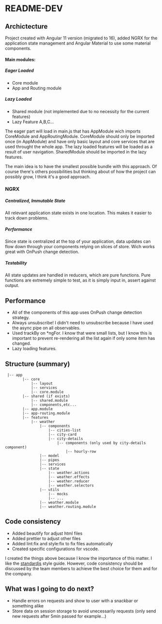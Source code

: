 # README-DEV

## Archictecture

Project created with Angular 11 version (migrated to 16), added NGRX for the application state management and Angular Material to use some material components.

#### Main modules:

##### Eager Loaded

- Core module
- App and Routing module

##### Lazy Loaded

- Shared module (not implemented due to no necessity for the current features)
- Lazy Feature A,B,C...

The eager part will load in main.js that has AppModule wich imports CoreModule and AppRoutingModule. CoreModule should only be imported once (in AppModule) and have only basic layout and core services that are used throught the whole app.
The lazy loaded features will be loaded as a result of user navigation. SharedModule should be imported in the lazy features.

The main idea is to have the smallest possible bundle with this approach. Of course there's others possibilities but thinking about of how the project can possibly grow, I think it's a good approach.

### NGRX

##### Centralized, Immutable State

All relevant application state exists in one location. This makes it easier to track down problems.

##### Performance

Since state is centralized at the top of your application, data updates can flow down through your components relying on slices of store. Wich works great with OnPush change detection.

##### Testability

All state updates are handled in reducers, which are pure functions. Pure functions are extremely simple to test, as it is simply input in, assert against output.

## Performance

- All of the components of this app uses OnPush change detection strategy.
- Always unsubscribe! I didn't need to unsubscribe because I have used the async pipe on
  all observables.
- Used trackBy on \*ngFor. I know that were small lists, but I know this is important
  to prevent re-rendering all the list again if only some item has changed.
- Lazy loading features.

## Structure (summary)

```
 |-- app
        |-- core
            |-- layout
            |-- services
            |-- core.module
        |-- shared (if exists)
            |-- shared.module
            |-- components,etc...
        |-- app.module
        |-- app-routing.module
        |-- features
            |-- weather
                |-- components
                    |-- cities-list
                    |-- city-card
                    |-- city-details
                        |-- components (only used by city-details component)
                            |-- hourly-row
                |-- model
                |-- pipes
                |-- services
                |-- state
                    |-- weather.actions
                    |-- weather.effects
                    |-- weather.reducer
                    |-- weather.selectors
                |-- utils
                    |-- mocks
                    |-- ...
                |-- weather.module
                |-- weather.routing.module
```

## Code consistency

- Added beautify for adjust html files
- Added prettier to adjust other files
- Added lint:fix and style:fix to fix files automatically
- Created specific configurations for vscode.

I created the things above because I know the importance of this matter. I like the [standardjs](https://standardjs.com/) style guide. However, code consistency should be discussed by the team members to achieve the best choice for them and for the company.

## What was I going to do next?

- Handle errors on requests and show to user with a snackbar or something alike
- Store data on session storage to avoid unecessarily requests (only send new requests after 5min passed for example...)
